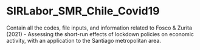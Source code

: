 # SIRLabor_SMR_Chile_Covid19
Contain all the codes, file inputs, and information related to Fosco &amp; Zurita (2021) - Assessing the short-run effects of lockdown policies on economic activity, with an application to the Santiago metropolitan area.
